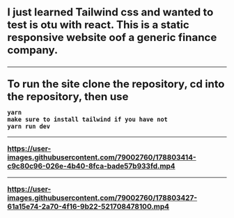 <font size=5>
<b>
I just learned Tailwind css and wanted to test is otu with
react. This is a static responsive website oof a generic finance company.

---

To run the site clone the repository,
cd into the repository, then use
</font>
<font size=3>

```
yarn
make sure to install tailwind if you have not
yarn run dev
```
---

https://user-images.githubusercontent.com/79002760/178803414-c9c80c96-026e-4b40-8fca-bade57b933fd.mp4

---

https://user-images.githubusercontent.com/79002760/178803427-61a15e74-2a70-4f16-9b22-521708478100.mp4


